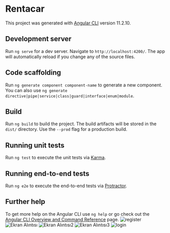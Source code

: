 # Rentacar

This project was generated with [Angular CLI](https://github.com/angular/angular-cli) version 11.2.10.

## Development server

Run `ng serve` for a dev server. Navigate to `http://localhost:4200/`. The app will automatically reload if you change any of the source files.

## Code scaffolding

Run `ng generate component component-name` to generate a new component. You can also use `ng generate directive|pipe|service|class|guard|interface|enum|module`.

## Build

Run `ng build` to build the project. The build artifacts will be stored in the `dist/` directory. Use the `--prod` flag for a production build.

## Running unit tests

Run `ng test` to execute the unit tests via [Karma](https://karma-runner.github.io).

## Running end-to-end tests

Run `ng e2e` to execute the end-to-end tests via [Protractor](http://www.protractortest.org/).

## Further help

To get more help on the Angular CLI use `ng help` or go check out the [Angular CLI Overview and Command Reference](https://angular.io/cli) page.
![register](https://user-images.githubusercontent.com/58356559/117742944-84122500-b20e-11eb-9fe6-f6b5b91e921c.PNG)
![Ekran Alıntısı](https://user-images.githubusercontent.com/58356559/117742950-870d1580-b20e-11eb-8b2d-ec02211ba50a.PNG)
![Ekran Alıntısı2](https://user-images.githubusercontent.com/58356559/117742958-8b393300-b20e-11eb-8e69-565474cf10ac.PNG)
![Ekran Alıntısı3](https://user-images.githubusercontent.com/58356559/117742969-8e342380-b20e-11eb-8534-3eb42f8931f0.PNG)
![login](https://user-images.githubusercontent.com/58356559/117742976-8ffde700-b20e-11eb-8c28-88f3dc9f626c.PNG)
